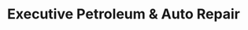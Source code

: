 ---
title: "Executive Petroleum & Auto Repair"
url: /manchester/executive-petroleum-und-auto-repair/
shop: Autowerkstatt
---